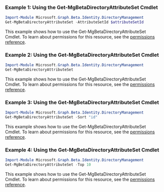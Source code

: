 ### Example 1: Using the Get-MgBetaDirectoryAttributeSet Cmdlet
```powershell
Import-Module Microsoft.Graph.Beta.Identity.DirectoryManagement
Get-MgBetaDirectoryAttributeSet -AttributeSetId $attributeSetId
```
This example shows how to use the Get-MgBetaDirectoryAttributeSet Cmdlet.
To learn about permissions for this resource, see the [permissions reference](/graph/permissions-reference).
### Example 2: Using the Get-MgBetaDirectoryAttributeSet Cmdlet
```powershell
Import-Module Microsoft.Graph.Beta.Identity.DirectoryManagement
Get-MgBetaDirectoryAttributeSet
```
This example shows how to use the Get-MgBetaDirectoryAttributeSet Cmdlet.
To learn about permissions for this resource, see the [permissions reference](/graph/permissions-reference).
### Example 3: Using the Get-MgBetaDirectoryAttributeSet Cmdlet
```powershell
Import-Module Microsoft.Graph.Beta.Identity.DirectoryManagement
Get-MgBetaDirectoryAttributeSet -Sort "id" 
```
This example shows how to use the Get-MgBetaDirectoryAttributeSet Cmdlet.
To learn about permissions for this resource, see the [permissions reference](/graph/permissions-reference).
### Example 4: Using the Get-MgBetaDirectoryAttributeSet Cmdlet
```powershell
Import-Module Microsoft.Graph.Beta.Identity.DirectoryManagement
Get-MgBetaDirectoryAttributeSet -Top 10 
```
This example shows how to use the Get-MgBetaDirectoryAttributeSet Cmdlet.
To learn about permissions for this resource, see the [permissions reference](/graph/permissions-reference).
